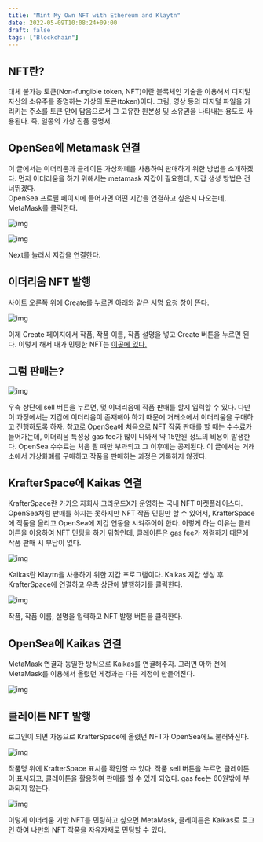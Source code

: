 ```yaml
---
title: "Mint My Own NFT with Ethereum and Klaytn"
date: 2022-05-09T10:08:24+09:00
draft: false
tags: ["Blockchain"]
---
```


## NFT란?

대체 불가능 토큰(Non-fungible token, NFT)이란 블록체인 기술을 이용해서 디지털 자산의 소유주를 증명하는 가상의 토큰(token)이다. 그림, 영상 등의 디지털 파일을 가리키는 주소를 토큰 안에 담음으로서 그 고유한 원본성 및 소유권을 나타내는 용도로 사용된다. 즉, 일종의 가상 진품 증명서.

## OpenSea에 Metamask 연결

이 글에서는 이더리움과 클레이튼 가상화폐를 사용하여 판매하기 위한 방법을 소개하겠다. 먼저 이더리움을 하기 위해서는 metamask 지갑이 필요한데, 지갑 생성 방법은 건너뛰겠다.  
OpenSea 프로필 페이지에 들어가면 어떤 지갑을 연결하고 싶은지 나오는데, MetaMask를 클릭한다.

![img](/img/how-to-mint-nft/1.png)

![img](/img/how-to-mint-nft/2.png)

Next를 눌러서 지갑을 연결한다.

## 이더리움 NFT 발행

사이트 오른쪽 위에 Create를 누르면 아래와 같은 서명 요청 창이 뜬다.

![img](/img/how-to-mint-nft/3.png)

이제 Create 페이지에서 작품, 작품 이름, 작품 설명을 넣고 Create 버튼을 누르면 된다. 이렇게 해서 내가 민팅한 NFT는 [이곳에 있다.](https://opensea.io/assets/0x495f947276749ce646f68ac8c248420045cb7b5e/88988240129995691731219668518355291049649786232460414333766223904845552680961)

## 그럼 판매는?

![img](/img/how-to-mint-nft/4.png)

우측 상단에 sell 버튼을 누르면, 몇 이더리움에 작품 판매를 할지 입력할 수 있다. 다만 이 과정에서는 지갑에 이더리움이 존재해야 하기 때문에 거래소에서 이더리움을 구매하고 진행하도록 하자. 참고로 OpenSea에 처음으로 NFT 작품 판매를 할 때는 수수료가 들어가는데, 이더리움 특성상 gas fee가 많이 나와서 약 15만원 정도의 비용이 발생한다. OpenSea 수수료는 처음 팔 때만 부과되고 그 이후에는 공제된다. 이 글에서는 거래소에서 가상화폐를 구매하고 작품을 판매하는 과정은 기록하지 않겠다.

## KrafterSpace에 Kaikas 연결

KrafterSpace란 카카오 자회사 그라운드X가 운영하는 국내 NFT 마켓플레이스다. OpenSea처럼 판매를 하지는 못하지만 NFT 작품 민팅만 할 수 있어서, KrafterSpace에 작품을 올리고 OpenSea에 지갑 연동을 시켜주어야 한다. 이렇게 하는 이유는 클레이튼을 이용하여 NFT 민팅을 하기 위함인데, 클레이튼은 gas fee가 저렴하기 때문에 작품 판매 시 부담이 없다.

![img](/img/how-to-mint-nft/5.png)

Kaikas란 Klaytn을 사용하기 위한 지갑 프로그램이다. Kaikas 지갑 생성 후 KrafterSpace에 연결하고 우측 상단에 발행하기를 클릭한다.

![img](/img/how-to-mint-nft/6.png)

작품, 작품 이름, 설명을 입력하고 NFT 발행 버튼을 클릭한다.

## OpenSea에 Kaikas 연결

MetaMask 연결과 동일한 방식으로 Kaikas를 연결해주자. 그러면 아까 전에 MetaMask를 이용해서 올렸던 게정과는 다른 계정이 만들어진다.

![img](/img/how-to-mint-nft/7.png)

## 클레이튼 NFT 발행

로그인이 되면 자동으로 KrafterSpace에 올렸던 NFT가 OpenSea에도 불러와진다.

![img](/img/how-to-mint-nft/8.png)

작품명 위에 KrafterSpace 표시를 확인할 수 있다. 작품 sell 버튼을 누르면 클레이튼이 표시되고, 클레이튼을 활용하여 판매를 할 수 있게 되었다. gas fee는 60원밖에 부과되지 않는다.

![img](/img/how-to-mint-nft/9.png)

이렇게 이더리움 기반 NFT를 민팅하고 싶으면 MetaMask, 클레이튼은 Kaikas로 로그인 하여 나만의 NFT 작품을 자유자재로 민팅할 수 있다.
